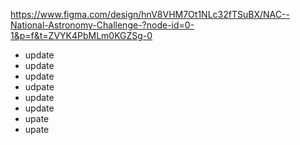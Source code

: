 https://www.figma.com/design/hnV8VHM7Ot1NLc32fTSuBX/NAC--National-Astronomy-Challenge-?node-id=0-1&p=f&t=ZVYK4PbMLm0KGZSg-0
+ update
+ update
+ update
+ udpate
+ update
+ update
+ upate
+ upate
